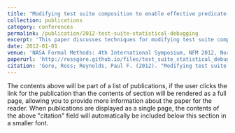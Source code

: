 ```yaml
---
title: "Modifying test suite composition to enable effective predicate-level statistical debugging"
collection: publications
category: conferences
permalink: /publication/2012-test-suite-statistical-debugging
excerpt: 'This paper discusses techniques for modifying test suite composition to improve the effectiveness of predicate-level statistical debugging, likely enhancing software testing and fault localization processes.'
date: 2012-01-01
venue: 'NASA Formal Methods: 4th International Symposium, NFM 2012, Norfolk, VA, USA, April 3-5, 2012. Proceedings 4'
paperurl: 'http://rossgore.github.io/files/test_suite_statistical_debugging.pdf'
citation: 'Gore, Ross; Reynolds, Paul F. (2012). "Modifying test suite composition to enable effective predicate-level statistical debugging." <i>NASA Formal Methods: 4th International Symposium, NFM 2012, Norfolk, VA, USA, April 3-5, 2012. Proceedings 4</i>. 70-84.'
---
```

The contents above will be part of a list of publications, if the user clicks the link for the publication than the contents of section will be rendered as a full page, allowing you to provide more information about the paper for the reader. When publications are displayed as a single page, the contents of the above "citation" field will automatically be included below this section in a smaller font.